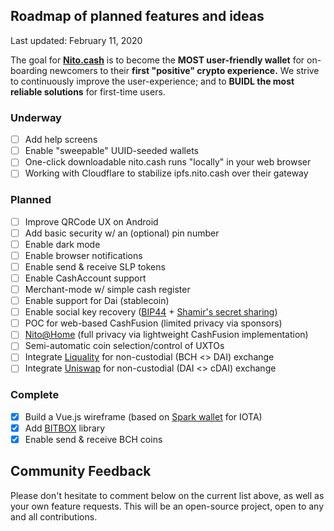 ## Roadmap of planned features and ideas

Last updated: February 11, 2020

The goal for __[Nito.cash](https://nito.cash/)__ is to become the __MOST user-friendly wallet__ for on-boarding newcomers to their __first "positive" crypto experience.__ We strive to continuously improve the user-experience; and to __BUIDL the most reliable solutions__ for first-time users.

### Underway

- [ ] Add help screens
- [ ] Enable "sweepable" UUID-seeded wallets
- [ ] One-click downloadable nito.cash runs "locally" in your web browser
- [ ] Working with Cloudflare to stabilize ipfs.nito.cash over their gateway

### Planned

- [ ] Improve QRCode UX on Android
- [ ] Add basic security w/ an (optional) pin number
- [ ] Enable dark mode
- [ ] Enable browser notifications
- [ ] Enable send & receive SLP tokens
- [ ] Enable CashAccount support
- [ ] Merchant-mode w/ simple cash register
- [ ] Enable support for Dai (stablecoin)
- [ ] Enable social key recovery ([BIP44](https://github.com/bitcoin/bips/blob/master/bip-0044.mediawiki) + [Shamir's secret sharing](https://en.wikipedia.org/wiki/Shamir%27s_Secret_Sharing))
- [ ] POC for web-based CashFusion (limited privacy via sponsors)
- [ ] [Nito@Home](https://github.com/modenero/nito-home) (full privacy via lightweight CashFusion implementation)
- [ ] Semi-automatic coin selection/control of UXTOs
- [ ] Integrate [Liquality](https://liquality.io/) for non-custodial (BCH <> DAI) exchange
- [ ] Integrate [Uniswap](https://uniswap.io/) for non-custodial (DAI <> cDAI) exchange

### Complete

- [x] Build a Vue.js wireframe (based on [Spark wallet](https://spark.iota.org/) for IOTA)
- [x] Add [BITBOX](https://developer.bitcoin.com/bitbox) library
- [x] Enable send & receive BCH coins

## Community Feedback

Please don't hesitate to comment below on the current list above, as well as your own feature requests. This will be an open-source project, open to any and all contributions.
